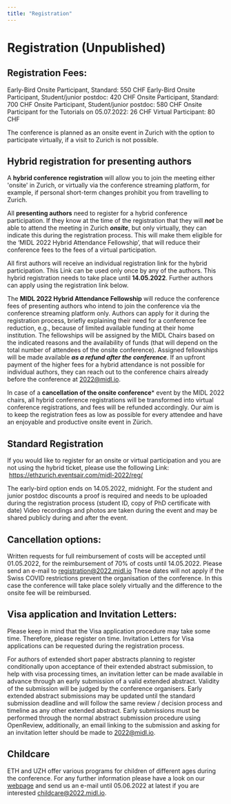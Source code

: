 ```yaml
---
title: "Registration"
---
```


# Registration (Unpublished)
## Registration Fees:
Early-Bird Onsite Participant, Standard: 550 CHF
Early-Bird Onsite Participant, Student/junior postdoc: 420 CHF
Onsite Participant, Standard: 700 CHF
Onsite Participant, Student/junior postdoc: 580 CHF
Onsite Participant for the Tutorials on 05.07.2022: 26 CHF
Virtual Participant: 80 CHF

The conference is planned as an onsite event in Zurich with the option to participate virtually, if a visit to Zurich is not possible.

## Hybrid registration for presenting authors

A **hybrid conference registration** will allow you to join the meeting either 'onsite' in Zurich, or virtually via the conference streaming platform, for example, if personal short-term changes prohibit you from travelling to Zurich.

All **presenting authors** need to register for a hybrid conference participation. If they know at the time of the registration that they will ***not*** be able to attend the meeting in Zurich ***onsite***, but only virtually, they can indicate this during the registration process. This will make them eligible for the ‘MIDL 2022 Hybrid Attendance Fellowship’, that will reduce their conference fees to the fees of a virtual participation.

All first authors will receive an individual registration link for the hybrid  participation. This Link can be used only once by any of the authors. This hybrid registration needs to take place until **14.05.2022**. Further authors can apply using the registration link below. 

The **MIDL 2022 Hybrid Attendance Fellowship** will reduce the conference fees of presenting authors who intend to join the conference via the conference streaming platform only. Authors can apply for it during the registration process, briefly explaining their need for a conference fee reduction, e.g., because of limited available funding at their home institution. The fellowships will be assigned by the MIDL Chairs based on the indicated reasons and the availability of funds (that will depend on the total number of attendees of the onsite conference). Assigned fellowships will be made available ***as a refund after the conference***. If an upfront payment of the higher fees for a hybrid attendance is not possible for individual authors, they can reach out to the conference chairs already before the conference at [2022@midl.io](mailto:2022@midl.io).

In case of a **cancellation of the onsite conference*** event by the MIDL 2022 chairs, all hybrid conference registrations will be transformed into virtual conference registrations, and fees will be refunded accordingly.
Our aim is to keep the registration fees as low as possible for every attendee and have an enjoyable and productive onsite event in Zürich. 

## Standard Registration
If you would like to register for an onsite or virtual participation and you are not using the hybrid ticket, please use the following Link:
 https://ethzurich.eventsair.com/midl-2022/reg/

The early-bird option ends on 14.05.2022, midnight.
For the student and junior postdoc discounts a proof is required and needs to be uploaded during the registration process (student ID, copy of PhD certificate with date)
Video recordings and photos are taken during the event and may be shared publicly during and after the event.

## Cancellation options:
Written requests for full reimbursement of costs will be accepted until 01.05.2022, for the reimbursement of 70% of costs until 14.05.2022. Please send an e-mail to registration@2022.midl.io
These dates will not apply if the Swiss COVID restrictions prevent the organisation of the conference. In this case the conference will take place solely virtually and the difference to the onsite fee will be reimbursed.

## Visa application and Invitation Letters:
Please keep in mind that the Visa application procedure may take some time. Therefore, please register on time.
Invitation Letters for Visa applications can be requested during the registration process.

For authors of extended short paper abstracts planning to register conditionally upon acceptance of their extended abstract submission, to help with visa processing times, an invitation letter can be made available in advance through an early submission of a valid extended abstract. Validity of the submission will be judged by the conference organisers. Early extended abstract submissions may be updated until the standard submission deadline and will follow the same review / decision process and timeline as any other extended abstract. Early submissions must be performed through the normal abstract submission procedure using OpenReview, additionally, an email linking to the submission and asking for an invitation letter should be made to 2022@midl.io.

## Childcare 
ETH and UZH offer various programs for children of different ages during the conference. For any further information please have a look on our [webpage](https://2022.midl.io/childcare.html) and send us an e-mail until 05.06.2022 at latest if you are interested [childcare@2022.midl.io](mailto:childcare@2022.midl.io).
